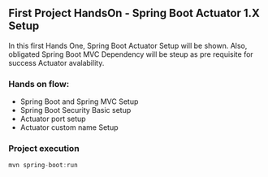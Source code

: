<h2>First Project HandsOn - Spring Boot Actuator 1.X Setup</h2>

In this first Hands One, Spring Boot Actuator Setup will be shown. Also, obligated Spring Boot MVC Dependency will be steup as pre requisite for success Actuator avalability.


<h3> Hands on flow:</h3>

* Spring Boot and Spring MVC Setup
* Spring Boot Security Basic setup
* Actuator port setup
* Actuator custom name Setup

<h3>Project execution</h3>

````javascript
mvn spring-boot:run 
````
